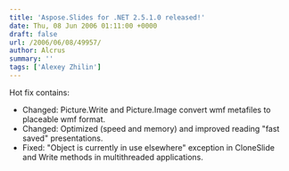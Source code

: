 ```yaml
---
title: 'Aspose.Slides for .NET 2.5.1.0 released!'
date: Thu, 08 Jun 2006 01:11:00 +0000
draft: false
url: /2006/06/08/49957/
author: Alcrus
summary: ''
tags: ['Alexey Zhilin']
---
```


Hot fix contains:  

*   Changed: Picture.Write and Picture.Image convert wmf metafiles to placeable wmf format.
*   Changed: Optimized (speed and memory) and improved reading "fast saved" presentations.
*   Fixed: "Object is currently in use elsewhere" exception in CloneSlide and Write methods in multithreaded applications.







